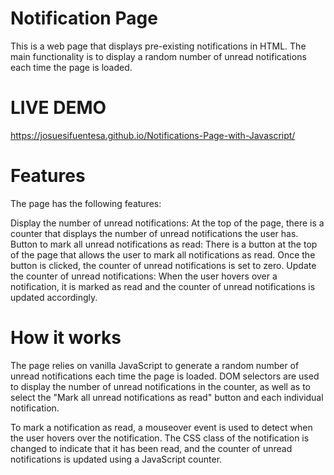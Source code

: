 # Notification Page
This is a web page that displays pre-existing notifications in HTML. The main functionality is to display a random number of unread notifications each time the page is loaded.

# LIVE DEMO
https://josuesifuentesa.github.io/Notifications-Page-with-Javascript/

# Features
The page has the following features:

Display the number of unread notifications: At the top of the page, there is a counter that displays the number of unread notifications the user has.
Button to mark all unread notifications as read: There is a button at the top of the page that allows the user to mark all notifications as read. Once the button is clicked, the counter of unread notifications is set to zero.
Update the counter of unread notifications: When the user hovers over a notification, it is marked as read and the counter of unread notifications is updated accordingly.

# How it works
The page relies on vanilla JavaScript to generate a random number of unread notifications each time the page is loaded. DOM selectors are used to display the number of unread notifications in the counter, as well as to select the "Mark all unread notifications as read" button and each individual notification.

To mark a notification as read, a mouseover event is used to detect when the user hovers over the notification. The CSS class of the notification is changed to indicate that it has been read, and the counter of unread notifications is updated using a JavaScript counter.
